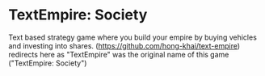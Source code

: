 # TextEmpire: Society
Text based strategy game where you build your empire by buying vehicles and investing into shares.
(https://github.com/hong-khai/text-empire) redirects here as "TextEmpire" was the original name of this game ("TextEmpire: Society")
